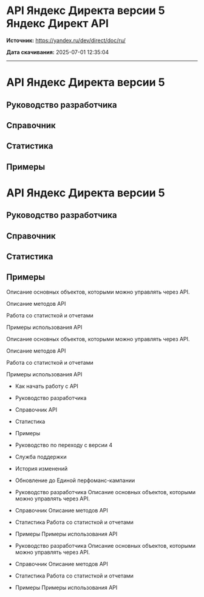 # API Яндекс Директа версии 5  Яндекс Директ API

**Источник:** https://yandex.ru/dev/direct/doc/ru/

**Дата скачивания:** 2025-07-01 12:35:04

---

# API Яндекс Директа версии 5

## Руководство разработчика

## Справочник

## Статистика

## Примеры

# API Яндекс Директа версии 5

## Руководство разработчика

## Справочник

## Статистика

## Примеры

Описание основных объектов, которыми можно управлять через API.

Описание методов API

Работа со статисткой и отчетами

Примеры использования API

Описание основных объектов, которыми можно управлять через API.

Описание методов API

Работа со статисткой и отчетами

Примеры использования API

- Как начать работу с API
- Руководство разработчика
- Справочник API
- Статистика
- Примеры
- Руководство по переходу с версии 4
- Служба поддержки
- История изменений
- Обновление до Единой перфоманс-кампании

- Руководство разработчика Описание основных объектов, которыми можно управлять через API.
- Справочник Описание методов API
- Статистика Работа со статисткой и отчетами
- Примеры Примеры использования API

- Руководство разработчика Описание основных объектов, которыми можно управлять через API.
- Справочник Описание методов API
- Статистика Работа со статисткой и отчетами
- Примеры Примеры использования API

